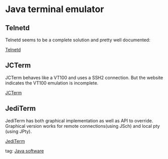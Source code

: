 # Java terminal emulator

## Telnetd
Telnetd seems to be a complete solution and pretty well documented:

[Telnetd](http://telnetd.sourceforge.net/)

## JCTerm
JCTerm behaves like a VT100 and uses a SSH2 connection. But the website indicates the VT100 emulation is incomplete.

[JCTerm](http://www.jcraft.com/jcterm/)

## JediTerm
JediTerm has both graphical implementation as well as API to override.
Graphical version works for remote connections(using JSch) and local pty (using JPty).

[JediTerm](https://github.com/JetBrains/jediterm)

tag: [Java software](tag/Java-software)